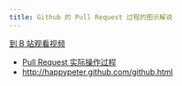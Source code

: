 ```yaml
---
title: Github 的 Pull Request 过程的图示解说
---
```


[到 B 站观看视频](https://www.bilibili.com/video/av97005665?from=search&seid=15619046317374126983)

- [Pull Request 实际操作过程](http://haoduoshipin.com/episodes/37)
- <http://happypeter.github.com/github.html>
